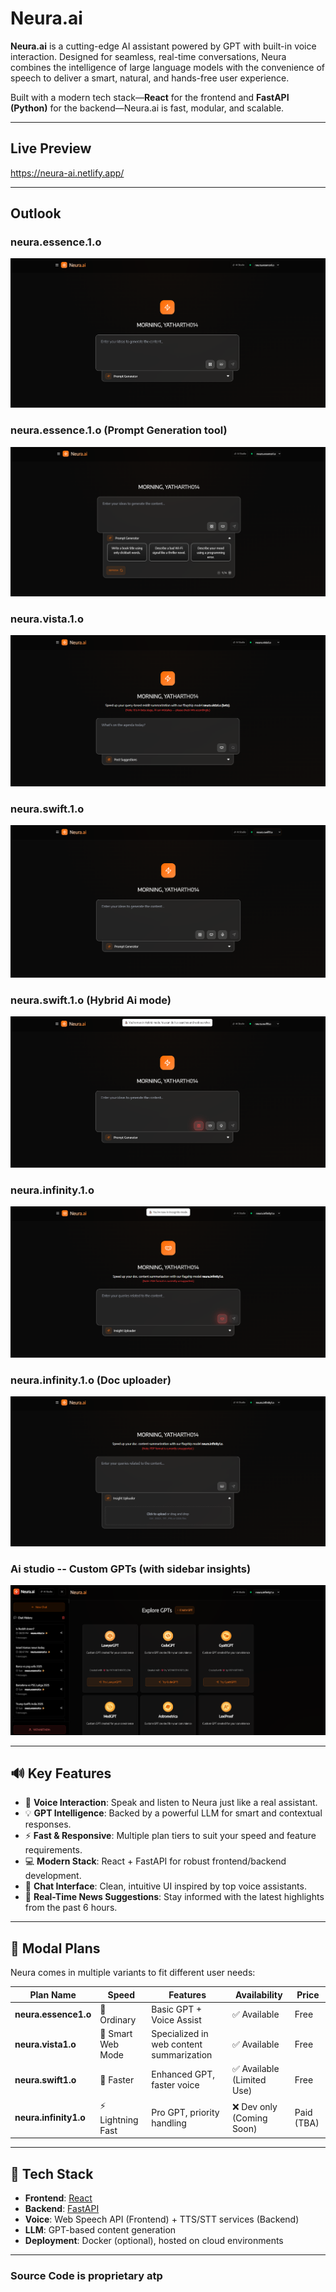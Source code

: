 # Neura.ai

**Neura.ai** is a cutting-edge AI assistant powered by GPT with built-in voice interaction. Designed for seamless, real-time conversations, Neura combines the intelligence of large language models with the convenience of speech to deliver a smart, natural, and hands-free user experience.

Built with a modern tech stack—**React** for the frontend and **FastAPI (Python)** for the backend—Neura.ai is fast, modular, and scalable.

---
## Live Preview

https://neura-ai.netlify.app/

---
## Outlook

### neura.essence.1.o
![Preview](https://github.com/y4th4rthh/neura.ai-releases/blob/main/Screenshot%202025-10-21%20101853.png)
### neura.essence.1.o (Prompt Generation tool)
![Preview](https://github.com/y4th4rthh/neura.ai-releases/blob/main/Screenshot%202025-10-21%20101939.png)
### neura.vista.1.o
![Preview](https://github.com/y4th4rthh/neura.ai-releases/blob/main/Screenshot%202025-10-21%20101952.png)
### neura.swift.1.o
![Preview](https://github.com/y4th4rthh/neura.ai-releases/blob/main/Screenshot%202025-10-21%20102006.png)
### neura.swift.1.o (Hybrid Ai mode)
![Preview](https://github.com/y4th4rthh/neura.ai-releases/blob/main/Screenshot%202025-10-21%20102023.png)
### neura.infinity.1.o
![Preview](https://github.com/y4th4rthh/neura.ai-releases/blob/main/Screenshot%202025-10-21%20102103.png)
### neura.infinity.1.o (Doc uploader)
![Preview](https://github.com/y4th4rthh/neura.ai-releases/blob/main/Screenshot%202025-10-21%20102119.png)
### Ai studio -- Custom GPTs (with sidebar insights)
![Preview](https://github.com/y4th4rthh/neura.ai-releases/blob/main/Screenshot%202025-10-21%20102144.png)

---

## 🔊 Key Features

- 🎤 **Voice Interaction**: Speak and listen to Neura just like a real assistant.
- 💡 **GPT Intelligence**: Backed by a powerful LLM for smart and contextual responses.
- ⚡ **Fast & Responsive**: Multiple plan tiers to suit your speed and feature requirements.
- 💻 **Modern Stack**: React + FastAPI for robust frontend/backend development.
- 🎨 **Chat Interface**: Clean, intuitive UI inspired by top voice assistants.
- 📰 **Real-Time News Suggestions**: Stay informed with the latest highlights from the past 6 hours.

---

## 🧠 Modal Plans

Neura comes in multiple variants to fit different user needs:

| Plan Name            | Speed            | Features                            | Availability              | Price         |
|----------------------|------------------|-------------------------------------|---------------------------|---------------|
| **neura.essence1.o** | 🐢 Ordinary       | Basic GPT + Voice Assist            | ✅ Available               | Free          |
| **neura.vista1.o**   | 🧠 Smart Web Mode | Specialized in web content summarization | ✅ Available              | Free          |
| **neura.swift1.o**   | 🚀 Faster         | Enhanced GPT, faster voice          | ✅ Available (Limited Use) | Free          |
| **neura.infinity1.o**| ⚡ Lightning Fast | Pro GPT, priority handling          | ❌ Dev only (Coming Soon)  | Paid (TBA)    |

---

## 🚀 Tech Stack

- **Frontend**: [React](https://reactjs.org/)
- **Backend**: [FastAPI](https://fastapi.tiangolo.com/)
- **Voice**: Web Speech API (Frontend) + TTS/STT services (Backend)
- **LLM**: GPT-based content generation
- **Deployment**: Docker (optional), hosted on cloud environments

---


### Source Code is proprietary atp

